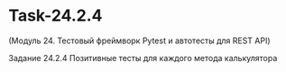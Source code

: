 # Task-24.2.4

(Модуль 24. Тестовый фреймворк Pytest и автотесты для REST API)

Задание 24.2.4 Позитивные тесты для каждого метода калькулятора
